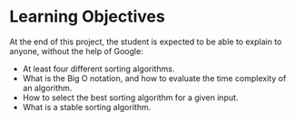 # Learning Objectives
At the end of this project, the student is expected to be able to explain to anyone, without the help of Google:
- At least four different sorting algorithms.
- What is the Big O notation, and how to evaluate the time complexity of an algorithm.
- How to select the best sorting algorithm for a given input.
- What is a stable sorting algorithm.
